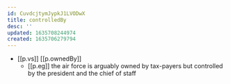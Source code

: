 ```yaml
---
id: CuvdcjtymJypkJ1LVODwX
title: controlledBy
desc: ''
updated: 1635708244974
created: 1635706279794
---
```


- [[p.vs]] [[p.ownedBy]]
  - [[p.eg]] the air force is arguably owned by tax-payers but controlled by the president and the chief of staff
